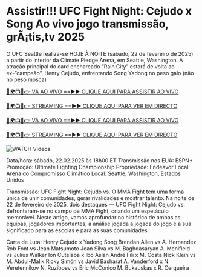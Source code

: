 # Assistir!!! UFC Fight Night: Cejudo x Song Ao vivo jogo transmissão, grÃ¡tis,tv 2025 #

O UFC Seattle realiza-se HOJE À NOITE (sábado, 22 de fevereiro de 2025) a partir do interior da Climate Pledge Arena, em Seattle, Washington. A atração principal do card encharcado “Rain City” estará de volta ao ex-”campeão”, Henry Cejudo, enfrentando Song Yadong no peso galo (não no peso mosca)

[🔴🌍📺📱👉 VÁ AO VIVO ==►► CLIQUE AQUI PARA ASSISTIR AO VIVO](https://t.co/NjkDHeOElj)

[🔴🌍📺📱👉 STREAMING ==►► CLIQUE AQUI PARA VER EM DIRECTO](https://t.co/NjkDHeOElj)

[🔴🌍📺📱👉 VÁ AO VIVO ==►► CLIQUE AQUI PARA ASSISTIR AO VIVO](https://t.co/NjkDHeOElj)

[🔴🌍📺📱👉 STREAMING ==►► CLIQUE AQUI PARA VER EM DIRECTO](https://t.co/NjkDHeOElj)

<a href="https://t.co/NjkDHeOElj" rel="nofollow" data-target="animated-image.originalLink"><img src="https://camo.githubusercontent.com/8a4f000d20f83aca3bf7ec5f350d767afa0574a8a352519fd8cfa583a6f93a33/68747470733a2f2f692e696d6775722e636f6d2f644a486b345a712e676966" alt="WATCH Videos" data-canonical-src="https://i.imgur.com/dJHk4Zq.gif" style="max-width: 100%; display: inline-block;" data-target="animated-image.originalImage"></a>

Data/hora: sábado, 22.02.2025 às 18h00 ET
Transmissão nos EUA: ESPN+
Promoção: Ultimate Fighting Championship
Propriedade: Endeavor
Local: Arena do Compromisso Climático
Local: Seattle, Washington, Estados Unidos

Transmissão: UFC Fight Night: Cejudo vs.
O MMA Fight tem uma forma única de unir comunidades, gerar rivalidades e mostrar
talento. Na noite de 22 de fevereiro de 2025, dois destaques — UFC Fight Night: Cejudo vs.
defrontaram-se no campo de MMA Fight, criando um espetáculo memorável. Neste artigo, vamos aprofundar
no histórico de ambas as equipas, jogadores importantes, a análise jogada a jogada do jogo e a sua
significado para as escolas e para as suas comunidades.

Carta de Luta:
Henry Cejudo x Yadong Song
Brendan Allen vs A. Hernandez
Rob Font vs Jean Matsumoto
Jean Silva vs M. Baghdasaryan
A. Menifield vs Julius Walker
Ion Cutelaba x Ibo Aslan
André Fili x M. Costa
Nick Klein vs M. Abdul-Malik
Ricky Simón vs Javid Basharat
A. Vanderford x N. Veretennikov
N. Ruziboev vs Eric McConico
M. Bukauskas x R. Cerqueira
